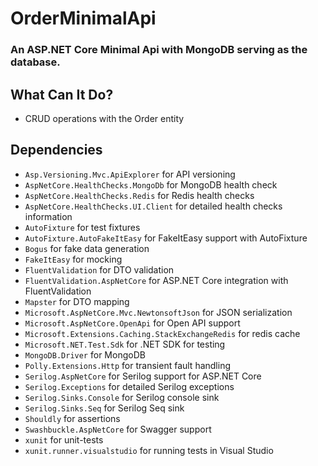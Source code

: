 # OrderMinimalApi
### An ASP.NET Core Minimal Api with MongoDB serving as the database.

## What Can It Do?
* CRUD operations with the Order entity

## Dependencies
* `Asp.Versioning.Mvc.ApiExplorer` for API versioning
* `AspNetCore.HealthChecks.MongoDb` for MongoDB health check
* `AspNetCore.HealthChecks.Redis` for Redis health checks
* `AspNetCore.HealthChecks.UI.Client` for detailed health checks information
* `AutoFixture` for test fixtures
* `AutoFixture.AutoFakeItEasy` for FakeItEasy support with AutoFixture
* `Bogus` for fake data generation
* `FakeItEasy` for mocking
* `FluentValidation` for DTO validation
* `FluentValidation.AspNetCore` for ASP.NET Core integration with FluentValidation
* `Mapster` for DTO mapping
* `Microsoft.AspNetCore.Mvc.NewtonsoftJson` for JSON serialization
* `Microsoft.AspNetCore.OpenApi` for Open API support
* `Microsoft.Extensions.Caching.StackExchangeRedis` for redis cache
* `Microsoft.NET.Test.Sdk` for .NET SDK for testing
* `MongoDB.Driver` for MongoDB
* `Polly.Extensions.Http` for transient fault handling
* `Serilog.AspNetCore` for Serilog support for ASP.NET Core
* `Serilog.Exceptions` for detailed Serilog exceptions
* `Serilog.Sinks.Console` for Serilog console sink
* `Serilog.Sinks.Seq` for Serilog Seq sink
* `Shouldly` for assertions
* `Swashbuckle.AspNetCore` for Swagger support
* `xunit` for unit-tests
* `xunit.runner.visualstudio` for running tests in Visual Studio
